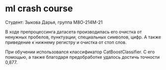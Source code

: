 # ml crash course

Студент: Зыкова Дарья, группа М8О-214М-21

В ходе препроцессинга датасета производилась его очистка от ненужных пробелов, пунктуации, специальных символов, цифр. А также приведение к нижнему регистру и очистка от стоп слов.

При обучении использовался классификатор CatBoostClassifier. С его помощью, а также благодаря предобработке удалось достичь точности 0,877.
